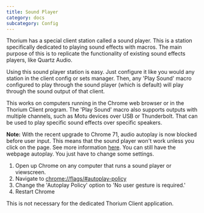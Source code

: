 ```yaml
---
title: Sound Player
category: docs
subcategory: Config
---
```

Thorium has a special client station called a sound player. This is a station
specifically dedicated to playing sound effects with macros. The main purpose of
this is to replicate the functionality of existing sound effects players, like
Quartz Audio.

Using this sound player station is easy. Just configure it like you would any
station in the client config or sets manager. Then, any 'Play Sound' macro
configured to play through the sound player (which is default) will play through
the sound output of that client.

This works on computers running in the Chrome web browser or in the Thorium
Client program. The 'Play Sound' macro also supports outputs with multiple
channels, such as Motu devices over USB or Thunderbolt. That can be used to play
specific sound effects over specific speakers.



**Note:** With the recent upgrade to Chrome 71, audio autoplay is now blocked before user input. This means that the sound player won't work unless you click on the page. See more information [here](https://developers.google.com/web/updates/2017/09/autoplay-policy-changes). You can still have the webpage autoplay. You just have to change some settings.

1. Open up Chrome on any computer that runs a sound player or viewscreen.
2. Navigate to <chrome://flags/#autoplay-policy>
3. Change the 'Autoplay Policy' option to 'No user gesture is required.'
4. Restart Chrome

This is not necessary for the dedicated Thorium Client application.
